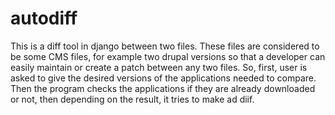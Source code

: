 # autodiff
This is a diff tool in django between two files. These files are considered to be some CMS files, for example two drupal versions
so that a developer can easily maintain or create a patch between any two files.
So, first, user is asked to give the desired versions of the applications needed to compare.
Then the program checks the applications if they are already downloaded or not, then depending on the result, it tries to make ad diif.
